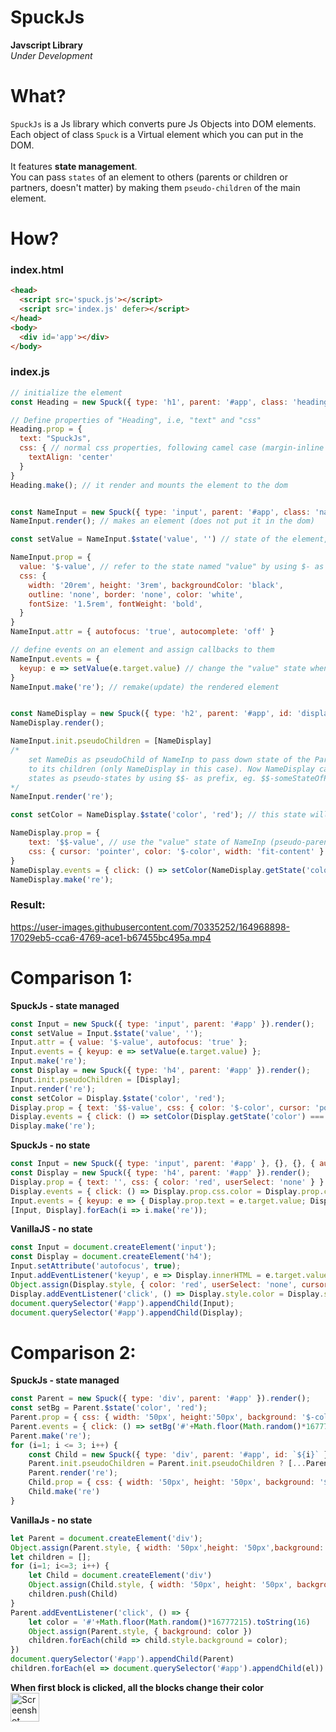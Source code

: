 # SpuckJs
**Javscript Library**<br/>
*Under Development*

# What?
`SpuckJs` is a Js library which converts pure Js Objects into DOM elements.<br/> 
Each object of class `Spuck` is a Virtual element which you can put in the DOM.<br/><br/> 
It features **state management**.<br/>
You can pass `states` of an element to others (parents or children or partners, doesn't matter) by making them `pseudo-children` of the main element.


# How?
### index.html
```html
<head>
  <script src='spuck.js'></script>
  <script src='index.js' defer></script>
</head>
<body>
  <div id='app'></div>
</body>
```
### index.js
```js
// initialize the element
const Heading = new Spuck({ type: 'h1', parent: '#app', class: 'heading', id: 'heading' })

// Define properties of "Heading", i.e, "text" and "css"
Heading.prop = {
  text: "SpuckJs",
  css: { // normal css properties, following camel case (margin-inline -> marginInline)
    textAlign: 'center'
  }
}
Heading.make(); // it render and mounts the element to the dom


const NameInput = new Spuck({ type: 'input', parent: '#app', class: 'name', id: 'inp' })
NameInput.render(); // makes an element (does not put it in the dom)

const setValue = NameInput.$state('value', '') // state of the element, returns a function to update it

NameInput.prop = {
  value: '$-value', // refer to the state named "value" by using $- as prefix 
  css: {
    width: '20rem', height: '3rem', backgroundColor: 'black',
    outline: 'none', border: 'none', color: 'white',
    fontSize: '1.5rem', fontWeight: 'bold',
  }
}
NameInput.attr = { autofocus: 'true', autocomplete: 'off' }

// define events on an element and assign callbacks to them
NameInput.events = {
  keyup: e => setValue(e.target.value) // change the "value" state when someone types
}
NameInput.make('re'); // remake(update) the rendered element


const NameDisplay = new Spuck({ type: 'h2', parent: '#app', id: 'display' })
NameDisplay.render();

NameInput.init.pseudoChildren = [NameDisplay] 
/* 
	set NameDis as pseudoChild of NameInp to pass down state of the Parent (input el)
	to its children (only NameDisplay in this case). Now NameDisplay can access these
	states as pseudo-states by using $$- as prefix, eg. $$-someStateOfParent.
*/
NameInput.render('re');

const setColor = NameDisplay.$state('color', 'red'); // this state will manage the color of the text

NameDisplay.prop = { 
	text: '$$-value', // use the "value" state of NameInp (pseudo-parent)
	css: { cursor: 'pointer', color: '$-color', width: 'fit-content' } 
}
NameDisplay.events = { click: () => setColor(NameDisplay.getState('color') === 'red' ? 'blue' : 'red') }
NameDisplay.make('re');
```

### Result:

https://user-images.githubusercontent.com/70335252/164968898-17029eb5-cca6-4769-ace1-b67455bc495a.mp4

# Comparison 1:
**SpuckJs - state managed**
```js
const Input = new Spuck({ type: 'input', parent: '#app' }).render();
const setValue = Input.$state('value', '');
Input.attr = { value: '$-value', autofocus: 'true' };
Input.events = { keyup: e => setValue(e.target.value) };
Input.make('re');
const Display = new Spuck({ type: 'h4', parent: '#app' }).render();
Input.init.pseudoChildren = [Display];
Input.render('re');
const setColor = Display.$state('color', 'red');
Display.prop = { text: '$$-value', css: { color: '$-color', cursor: 'pointer', userSelect: 'none' } };
Display.events = { click: () => setColor(Display.getState('color') === 'blue' ? 'red' : 'blue') };
Display.make('re');
```
**SpuckJs - no state**
```js
const Input = new Spuck({ type: 'input', parent: '#app' }, {}, {}, { autofocus: 'true' }).render();
const Display = new Spuck({ type: 'h4', parent: '#app' }).render();
Display.prop = { text: '', css: { color: 'red', userSelect: 'none' } }
Display.events = { click: () => Display.prop.css.color = Display.prop.css.color === 'blue' ? 'red' : 'blue'; Display.render('re') };
Input.events = { keyup: e => { Display.prop.text = e.target.value; Display.render('re') } };
[Input, Display].forEach(i => i.make('re'));
```
**VanillaJS - no state**
```js
const Input = document.createElement('input');
const Display = document.createElement('h4');
Input.setAttribute('autofocus', true);
Input.addEventListener('keyup', e => Display.innerHTML = e.target.value);
Object.assign(Display.style, { color: 'red', userSelect: 'none', cursor: 'pointer' });
Display.addEventListener('click', () => Display.style.color = Display.style.color === 'blue' ? 'red': 'blue');
document.querySelector('#app').appendChild(Input);
document.querySelector('#app').appendChild(Display);
```

# Comparison 2:
**SpuckJs - state managed**
```js
const Parent = new Spuck({ type: 'div', parent: '#app' }).render();
const setBg = Parent.$state('color', 'red');
Parent.prop = { css: { width: '50px', height:'50px', background: '$-color', cursor: 'pointer', marginBlock: '2em' } };
Parent.events = { click: () => setBg('#'+Math.floor(Math.random()*16777215).toString(16)) };
Parent.make('re');
for (i=1; i <= 3; i++) {
	const Child = new Spuck({ type: 'div', parent: '#app', id: `${i}` }).render();
	Parent.init.pseudoChildren = Parent.init.pseudoChildren ? [...Parent.init.pseudoChildren, Child] : [Child];
	Parent.render('re');
	Child.prop = { css: { width: '50px', height: '50px', background: '$$-color', marginBlock: '2px' } };
	Child.make('re')
}
```
**VanillaJs - no state**
```js
let Parent = document.createElement('div');
Object.assign(Parent.style, { width: '50px',height: '50px',background: 'red',cursor: 'pointer',marginBlock: '2em' });
let children = [];
for (i=1; i<=3; i++) {
	let Child = document.createElement('div')
	Object.assign(Child.style, { width: '50px', height: '50px', background: 'red', marginBlock: '2px' })
	children.push(Child)
}
Parent.addEventListener('click', () => {
	let color = '#'+Math.floor(Math.random()*16777215).toString(16)
	Object.assign(Parent.style, { background: color })
	children.forEach(child => child.style.background = color);
})
document.querySelector('#app').appendChild(Parent)
children.forEach(el => document.querySelector('#app').appendChild(el))
```

**When first block is clicked, all the blocks change their color**<br/>
<img width="46" alt="Screenshot 2022-05-02 094632" src="https://user-images.githubusercontent.com/70335252/166183626-e4e437e4-2192-42d5-9bfa-8cdf664e8632.png">


